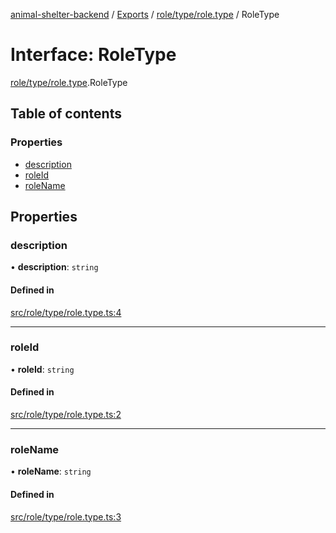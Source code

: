 [animal-shelter-backend](../README.md) / [Exports](../modules.md) / [role/type/role.type](../modules/role_type_role_type.md) / RoleType

# Interface: RoleType

[role/type/role.type](../modules/role_type_role_type.md).RoleType

## Table of contents

### Properties

- [description](role_type_role_type.RoleType.md#description)
- [roleId](role_type_role_type.RoleType.md#roleid)
- [roleName](role_type_role_type.RoleType.md#rolename)

## Properties

### description

• **description**: `string`

#### Defined in

[src/role/type/role.type.ts:4](https://github.com/B4LiN7/animal-shelter-backend/blob/5a6ce9f/src/role/type/role.type.ts#L4)

___

### roleId

• **roleId**: `string`

#### Defined in

[src/role/type/role.type.ts:2](https://github.com/B4LiN7/animal-shelter-backend/blob/5a6ce9f/src/role/type/role.type.ts#L2)

___

### roleName

• **roleName**: `string`

#### Defined in

[src/role/type/role.type.ts:3](https://github.com/B4LiN7/animal-shelter-backend/blob/5a6ce9f/src/role/type/role.type.ts#L3)
